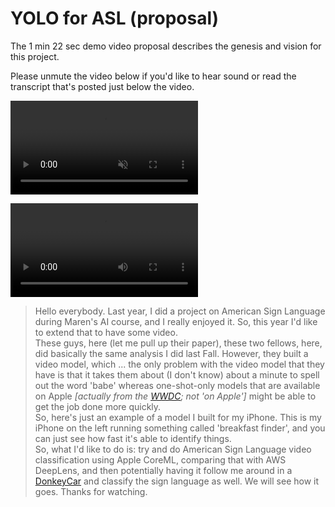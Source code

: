 # YOLO for ASL (proposal)
  
The 1 min 22 sec demo video proposal describes the genesis and vision for this project.  

Please unmute the video below if you'd like to hear sound or read the transcript that's posted just below the video.

<video src="https://user-images.githubusercontent.com/38410965/111876937-51b71a80-8977-11eb-8ee5-8698926db2c7.mp4" autoplay controls loop muted style="max-width: 730px;">
</video>

![proposal](https://user-images.githubusercontent.com/38410965/111876937-51b71a80-8977-11eb-8ee5-8698926db2c7.mp4)

> Hello everybody.  Last year, I did a project on American Sign Language during Maren's AI course, and I really enjoyed it.  So, this year I'd like to extend that to have some video.    
These guys, here (let me pull up their paper), these two fellows, here, did basically the same analysis  I did last Fall.  However, they built a video model, which ... the only problem with the video model that they have is that it takes them about (I don't know) about a minute to spell out the word 'babe' whereas one-shot-only models that are available on Apple *[actually from the [WWDC](https://developer.apple.com/videos/play/wwdc2018/717/); not 'on Apple']* might be able to get the job done more quickly.  
So, here's just an example of a model I built for my iPhone.  This is my iPhone on the left running something called 'breakfast finder', and you can just see how fast it's able to identify things.   
So, what I'd like to do is: try and do American Sign Language video classification using Apple CoreML, comparing that with AWS DeepLens, and then potentially having it follow me around in a [DonkeyCar](https://www.donkeycar.com) and classify the sign language as well.  We will see how it goes.  Thanks for watching.
